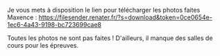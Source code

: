 Je vous mets à disposition le lien pour télécharger les photos faites Maxence : https://filesender.renater.fr/?s=download&token=0ce0654e-1ec6-4a43-9198-bc723699cae8

Toutes les photos ne sont pas faites ! D'ailleurs, il manque des salles de cours pour les épreuves.
